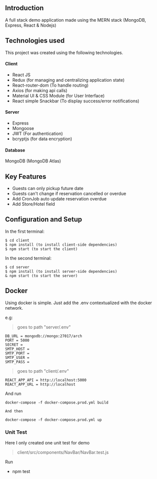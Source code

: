 ## Introduction

A full stack demo application made using the MERN stack (MongoDB, Express, React & Nodejs)

## Technologies used

This project was created using the following technologies.

#### Client

- React JS
- Redux (for managing and centralizing application state)
- React-router-dom (To handle routing)
- Axios (for making api calls)
- Material UI & CSS Module (for User Interface)
- React simple Snackbar (To display success/error notifications)

#### Server

- Express
- Mongoose
- JWT (For authentication)
- bcryptjs (for data encryption)

#### Database

MongoDB (MongoDB Atlas)

## Key Features

- Guests can only pickup future date
- Guests can't change if reservation cancelled or overdue
- Add CronJob auto update reservation overdue
- Add Store/Hotel field

## Configuration and Setup

In the first terminal:
```
$ cd client
$ npm install (to install client-side dependencies)
$ npm start (to start the client)
```
In the second terminal:
```
$ cd server
$ npm install (to install server-side dependencies)
& npm start (to start the server)
```
## Docker

Using docker is simple. Just add the .env contextualized with the docker network.

e.g:

> goes to path "server/.env"

```
DB_URL = mongodb://mongo:27017/arch
PORT = 5000
SECRET =
SMTP_HOST =
SMTP_PORT =
SMTP_USER =
SMTP_PASS =
```

> goes to path "client/.env"

```
REACT_APP_API = http://localhost:5000
REACT_APP_URL = http://localhost
```

And run

```
docker-compose -f docker-compose.prod.yml build

And then

docker-compose -f docker-compose.prod.yml up
```

### Unit Test
Here I only created one unit test for demo

> client/src/components/NavBar/NavBar.test.js

Run
- npm test
